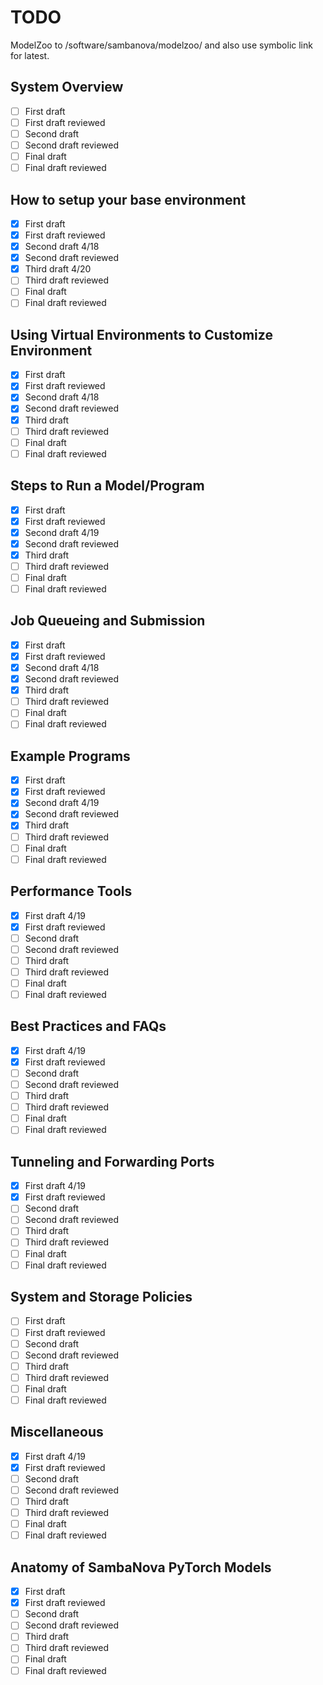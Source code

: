 # TODO

ModelZoo to /software/sambanova/modelzoo/ and also use symbolic link for latest.

## System Overview

- [ ] First draft
- [ ] First draft reviewed
- [ ] Second draft
- [ ] Second draft reviewed
- [ ] Final draft
- [ ] Final draft reviewed

## How to setup your base environment

- [X] First draft
- [X] First draft reviewed
- [X] Second draft 4/18
- [X] Second draft reviewed
- [X] Third draft 4/20
- [ ] Third draft reviewed
- [ ] Final draft
- [ ] Final draft reviewed

## Using Virtual Environments to Customize Environment

- [X] First draft
- [X] First draft reviewed
- [X] Second draft 4/18
- [X] Second draft reviewed
- [X] Third draft
- [ ] Third draft reviewed
- [ ] Final draft
- [ ] Final draft reviewed

## Steps to Run a Model/Program

- [X] First draft
- [X] First draft reviewed
- [X] Second draft 4/19
- [X] Second draft reviewed
- [X] Third draft
- [ ] Third draft reviewed
- [ ] Final draft
- [ ] Final draft reviewed

## Job Queueing and Submission

- [X] First draft
- [X] First draft reviewed
- [X] Second draft 4/18
- [X] Second draft reviewed
- [X] Third draft
- [ ] Third draft reviewed
- [ ] Final draft
- [ ] Final draft reviewed

## Example Programs

- [X] First draft
- [X] First draft reviewed
- [X] Second draft 4/19
- [X] Second draft reviewed
- [X] Third draft
- [ ] Third draft reviewed
- [ ] Final draft
- [ ] Final draft reviewed

## Performance Tools

- [X] First draft 4/19
- [X] First draft reviewed
- [ ] Second draft
- [ ] Second draft reviewed
- [ ] Third draft
- [ ] Third draft reviewed
- [ ] Final draft
- [ ] Final draft reviewed

## Best Practices and FAQs

- [X] First draft 4/19
- [X] First draft reviewed
- [ ] Second draft
- [ ] Second draft reviewed
- [ ] Third draft
- [ ] Third draft reviewed
- [ ] Final draft
- [ ] Final draft reviewed

## Tunneling and Forwarding Ports

- [X] First draft 4/19
- [X] First draft reviewed
- [ ] Second draft
- [ ] Second draft reviewed
- [ ] Third draft
- [ ] Third draft reviewed
- [ ] Final draft
- [ ] Final draft reviewed

## System and Storage Policies

- [ ] First draft
- [ ] First draft reviewed
- [ ] Second draft
- [ ] Second draft reviewed
- [ ] Third draft
- [ ] Third draft reviewed
- [ ] Final draft
- [ ] Final draft reviewed

## Miscellaneous

- [X] First draft 4/19
- [X] First draft reviewed
- [ ] Second draft
- [ ] Second draft reviewed
- [ ] Third draft
- [ ] Third draft reviewed
- [ ] Final draft
- [ ] Final draft reviewed

## Anatomy of SambaNova PyTorch Models

- [X] First draft
- [X] First draft reviewed
- [ ] Second draft
- [ ] Second draft reviewed
- [ ] Third draft
- [ ] Third draft reviewed
- [ ] Final draft
- [ ] Final draft reviewed
